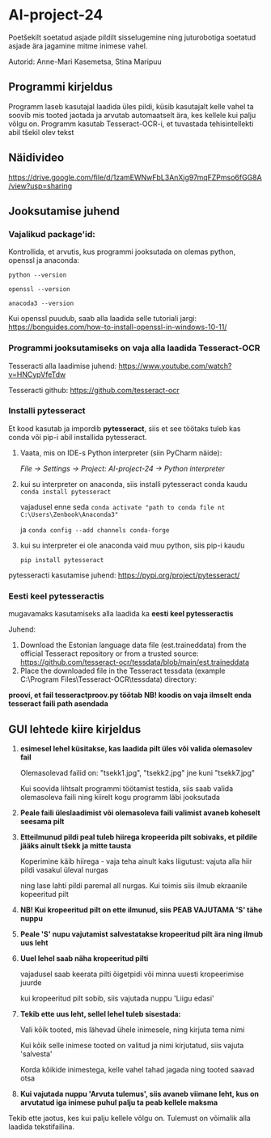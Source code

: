 # AI-project-24
Poetšekilt soetatud asjade pildilt sisselugemine ning juturobotiga soetatud asjade ära jagamine mitme inimese vahel.

Autorid: Anne-Mari Kasemetsa, Stina Maripuu

## Programmi kirjeldus

Programm laseb kasutajal laadida üles pildi, küsib kasutajalt kelle vahel ta soovib mis tooted jaotada ja arvutab automaatselt ära, kes kellele kui palju võlgu on.
Programm kasutab Tesseract-OCR-i, et tuvastada tehisintellekti abil tšekil olev tekst

## Näidivideo

https://drive.google.com/file/d/1zamEWNwFbL3AnXjg97mqFZPmso6fGG8A/view?usp=sharing 

## Jooksutamise juhend

### Vajalikud package'id:
Kontrollida, et arvutis, kus programmi jooksutada on olemas python, openssl ja anaconda:

``` python --version ```

``` openssl --version ```

``` anacoda3 --version ```

Kui openssl puudub, saab alla laadida selle tutoriali jargi: https://bonguides.com/how-to-install-openssl-in-windows-10-11/

### **Programmi jooksutamiseks on vaja alla laadida Tesseract-OCR**

Tesseracti alla laadimise juhend: https://www.youtube.com/watch?v=HNCypVfeTdw

Tesseracti github: https://github.com/tesseract-ocr

### Installi pytesseract

Et kood kasutab ja impordib **pytesseract**, siis et see töötaks tuleb kas conda või pip-i abil installida pytesseract.

1. Vaata, mis on IDE-s Python interpreter (siin PyCharm näide): 

    *File -> Settings -> Project: AI-project-24 -> Python interpreter*

2. kui su interpreter on anaconda, siis installi pytesseract conda kaudu
    ```conda install pytesseract```
   
   vajadusel enne seda ```conda activate "path to conda file nt C:\Users\Zenbook\Anaconda3"```
   
   ja   ```conda config --add channels conda-forge```

4. kui su interpreter ei ole anaconda vaid muu python, siis pip-i kaudu
   
   ```pip install pytesseract```

pytesseracti kasutamise juhend: https://pypi.org/project/pytesseract/

### Eesti keel pytesseractis

mugavamaks kasutamiseks alla laadida ka **eesti keel pytesseractis**

Juhend:

1. Download the Estonian language data file (est.traineddata) from the official Tesseract repository or from a trusted source: https://github.com/tesseract-ocr/tessdata/blob/main/est.traineddata 
2. Place the downloaded file in the Tesseract tessdata (example C:\Program Files\Tesseract-OCR\tessdata) directory:

**proovi, et fail tesseractproov.py töötab**
**NB! koodis on vaja ilmselt enda tesseract faili path asendada**


## GUI lehtede kiire kirjeldus

1. **esimesel lehel küsitakse, kas laadida pilt üles või valida olemasolev fail**

   Olemasolevad failid on: "tsekk1.jpg", "tsekk2.jpg" jne kuni "tsekk7.jpg"

   Kui soovida lihtsalt programmi töötamist testida, siis saab valida olemasoleva faili ning kiirelt kogu programm läbi jooksutada
3. **Peale faili üleslaadimist või olemasoleva faili valimist avaneb koheselt seesama pilt**
4. **Etteilmunud pildi peal tuleb hiirega kropeerida pilt sobivaks, et pildile jääks ainult tšekk ja mitte tausta**

   Koperimine käib hiirega - vaja teha ainult kaks liigutust: vajuta alla hiir pildi vasakul üleval nurgas

   ning lase lahti pildi paremal all nurgas. Kui toimis siis ilmub ekraanile kopeeritud pilt
6. **NB! Kui kropeeritud pilt on ette ilmunud, siis PEAB VAJUTAMA 'S' tähe nuppu**
7. **Peale 'S' nupu vajutamist salvestatakse kropeeritud pilt ära ning ilmub uus leht**
8. **Uuel lehel saab näha kropeeritud pilti**

   vajadusel saab keerata pilti õigetpidi või minna uuesti kropeerimise juurde

   kui kropeeritud pilt sobib, siis vajutada nuppu 'Liigu edasi'
9. **Tekib ette uus leht, sellel lehel tuleb sisestada:**
   
   Vali kõik tooted, mis lähevad ühele inimesele, ning kirjuta tema nimi

   Kui kõik selle inimese tooted on valitud ja nimi kirjutatud, siis vajuta 'salvesta'
   
   Korda kõikide inimestega, kelle vahel tahad jagada ning tooted saavad otsa

10. **Kui vajutada nuppu 'Arvuta tulemus', siis avaneb viimane leht, kus on arvutatud iga inimese puhul palju ta peab kellele maksma**

   Tekib ette jaotus, kes kui palju kellele võlgu on.
   Tulemust on võimalik alla laadida tekstifailina.
